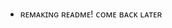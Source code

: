 - ʀᴇᴍᴀᴋɪɴɢ ʀᴇᴀᴅᴍᴇ! ᴄᴏᴍᴇ ʙᴀᴄᴋ ʟᴀᴛᴇʀ

<!--
**Epicsquiddo/Epicsquiddo** is a ✨ _special_ ✨ repository because its `README.md` (this file) appears on your GitHub profile.

Here are some ideas to get you started:

- 🔭 I’m currently working on ...
- 🌱 I’m currently learning ...
- 👯 I’m looking to collaborate on ...
- 🤔 I’m looking for help with ...
- 💬 Ask me about ...
- 📫 How to reach me: ...
- 😄 Pronouns: ...
- ⚡ Fun fact: ...
-->
